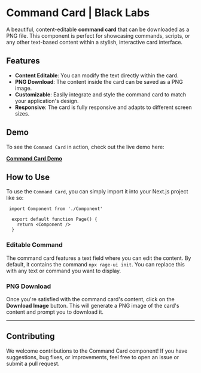 # Command Card | Black Labs

A beautiful, content-editable **command card** that can be downloaded as a PNG file. This component is perfect for showcasing commands, scripts, or any other text-based content within a stylish, interactive card interface.

## Features

- **Content Editable**: You can modify the text directly within the card.
- **PNG Download**: The content inside the card can be saved as a PNG image.
- **Customizable**: Easily integrate and style the command card to match your application's design.
- **Responsive**: The card is fully responsive and adapts to different screen sizes.

## Demo

To see the `Command Card` in action, check out the live demo here:

**[Command Card Demo](https://blacklabs.vercel.app/experiments/command-card)**

## How to Use

To use the `Command Card`, you can simply import it into your Next.js project like so:

  ```tsx
   import Component from './Component'

    export default function Page() {
      return <Component />
    }
```

### Editable Command

The command card features a text field where you can edit the content. By default, it contains the command `npx rage-ui init`. You can replace this with any text or command you want to display.

### PNG Download

Once you're satisfied with the command card's content, click on the **Download Image** button. This will generate a PNG image of the card's content and prompt you to download it.

---

## Contributing

We welcome contributions to the Command Card component! If you have suggestions, bug fixes, or improvements, feel free to open an issue or submit a pull request.